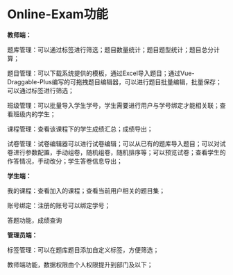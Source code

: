 # **Online-Exam**功能



**教师端：**

题库管理：可以通过标签进行筛选；题目数量统计；题目题型统计；题目总分计算；

题目管理：可以下载系统提供的模板，通过Excel导入题目；通过Vue-Draggable-Plus编写的可拖拽题目编辑器，可以进行题目批量编辑，批量保存；可以通过标签进行筛选；

班级管理：可以批量导入学生学号，学生需要进行用户与学号绑定才能相关联；查看班级内的学生；

课程管理：查看该课程下的学生成绩汇总；成绩导出；

试卷管理：试卷编辑器可以进行试卷编辑；可以从已有的题库导入题目；可以对试卷进行参数配置，手动组卷，随机组卷，随机排序等；可以预览试卷；查看学生的作答情况，手动改分；学生答卷信息导出；

**学生端：**

我的课程：查看加入的课程；查看当前用户相关的题目集；

账号绑定：注册的账号可以绑定学号；

答题功能，成绩查询

**管理员端：**

标签管理：可以在题库题目添加自定义标签，方便筛选；

教师端功能，数据权限由个人权限提升到部门及以下；

